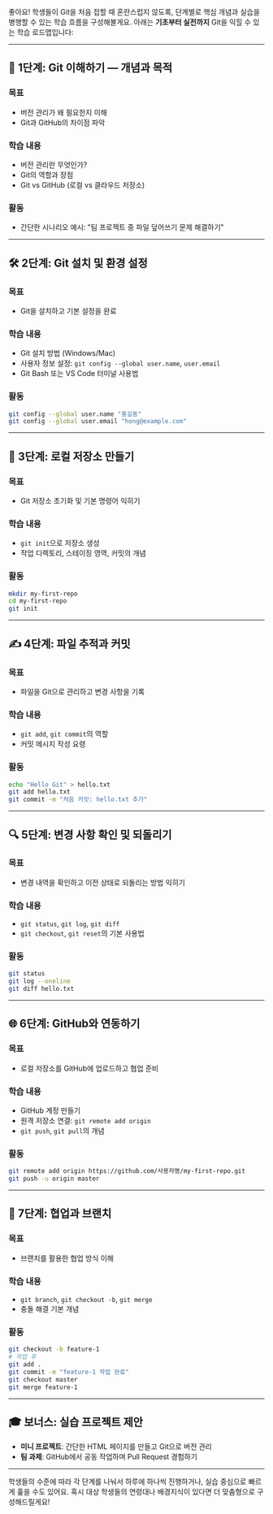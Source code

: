 좋아요! 학생들이 Git을 처음 접할 때 혼란스럽지 않도록, 단계별로 핵심 개념과 실습을 병행할 수 있는 학습 흐름을 구성해볼게요. 아래는 **기초부터 실전까지** Git을 익힐 수 있는 학습 로드맵입니다:

---

## 🧭 1단계: Git 이해하기 — 개념과 목적

### 목표
- 버전 관리가 왜 필요한지 이해
- Git과 GitHub의 차이점 파악

### 학습 내용
- 버전 관리란 무엇인가?
- Git의 역할과 장점
- Git vs GitHub (로컬 vs 클라우드 저장소)

### 활동
- 간단한 시나리오 예시: "팀 프로젝트 중 파일 덮어쓰기 문제 해결하기"

---

## 🛠️ 2단계: Git 설치 및 환경 설정

### 목표
- Git을 설치하고 기본 설정을 완료

### 학습 내용
- Git 설치 방법 (Windows/Mac)
- 사용자 정보 설정: `git config --global user.name`, `user.email`
- Git Bash 또는 VS Code 터미널 사용법

### 활동
```bash
git config --global user.name "홍길동"
git config --global user.email "hong@example.com"
```

---

## 📁 3단계: 로컬 저장소 만들기

### 목표
- Git 저장소 초기화 및 기본 명령어 익히기

### 학습 내용
- `git init`으로 저장소 생성
- 작업 디렉토리, 스테이징 영역, 커밋의 개념

### 활동
```bash
mkdir my-first-repo
cd my-first-repo
git init
```

---

## ✍️ 4단계: 파일 추적과 커밋

### 목표
- 파일을 Git으로 관리하고 변경 사항을 기록

### 학습 내용
- `git add`, `git commit`의 역할
- 커밋 메시지 작성 요령

### 활동
```bash
echo "Hello Git" > hello.txt
git add hello.txt
git commit -m "처음 커밋: hello.txt 추가"
```

---

## 🔍 5단계: 변경 사항 확인 및 되돌리기

### 목표
- 변경 내역을 확인하고 이전 상태로 되돌리는 방법 익히기

### 학습 내용
- `git status`, `git log`, `git diff`
- `git checkout`, `git reset`의 기본 사용법

### 활동
```bash
git status
git log --oneline
git diff hello.txt
```

---

## 🌐 6단계: GitHub와 연동하기

### 목표
- 로컬 저장소를 GitHub에 업로드하고 협업 준비

### 학습 내용
- GitHub 계정 만들기
- 원격 저장소 연결: `git remote add origin`
- `git push`, `git pull`의 개념

### 활동
```bash
git remote add origin https://github.com/사용자명/my-first-repo.git
git push -u origin master
```

---

## 🤝 7단계: 협업과 브랜치

### 목표
- 브랜치를 활용한 협업 방식 이해

### 학습 내용
- `git branch`, `git checkout -b`, `git merge`
- 충돌 해결 기본 개념

### 활동
```bash
git checkout -b feature-1
# 작업 후
git add .
git commit -m "feature-1 작업 완료"
git checkout master
git merge feature-1
```

---

## 🎓 보너스: 실습 프로젝트 제안

- **미니 프로젝트**: 간단한 HTML 페이지를 만들고 Git으로 버전 관리
- **팀 과제**: GitHub에서 공동 작업하며 Pull Request 경험하기

---

학생들의 수준에 따라 각 단계를 나눠서 하루에 하나씩 진행하거나, 실습 중심으로 빠르게 훑을 수도 있어요. 혹시 대상 학생들의 연령대나 배경지식이 있다면 더 맞춤형으로 구성해드릴게요!
